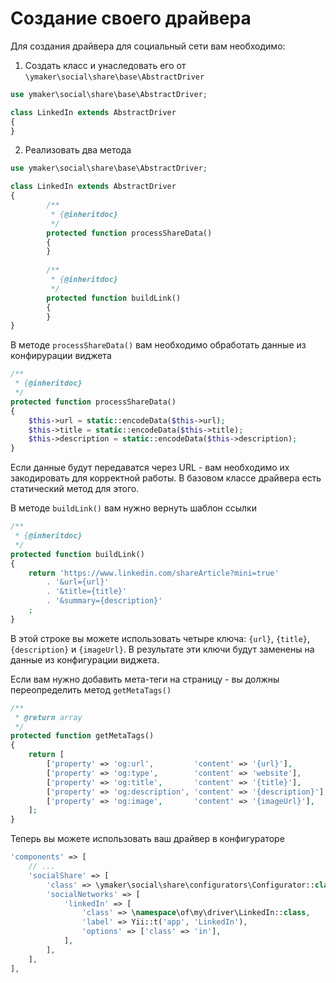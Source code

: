 Создание своего драйвера
========================

Для создания драйвера для социальный сети вам необходимо:

1. Создать класс и унаследовать его от `\ymaker\social\share\base\AbstractDriver`

```php
use ymaker\social\share\base\AbstractDriver;

class LinkedIn extends AbstractDriver
{
}
```

2. Реализовать два метода

```php
use ymaker\social\share\base\AbstractDriver;

class LinkedIn extends AbstractDriver
{
        /**
         * {@inheritdoc}
         */
        protected function processShareData()
        {
        }
    
        /**
         * {@inheritdoc}
         */
        protected function buildLink()
        {
        }
}
```

В методе `processShareData()` вам необходимо обработать данные из конфирурации виджета

```php
/**
 * {@inheritdoc}
 */
protected function processShareData()
{
    $this->url = static::encodeData($this->url);
    $this->title = static::encodeData($this->title);
    $this->description = static::encodeData($this->description);
}
```

Если данные будут передаватся через URL - вам необходимо их закодировать для корректной работы.
В базовом классе драйвера есть статический метод для этого.

В методе `buildLink()` вам нужно вернуть шаблон ссылки

```php
/**
 * {@inheritdoc}
 */
protected function buildLink()
{
    return 'https://www.linkedin.com/shareArticle?mini=true'
        . '&url={url}'
        . '&title={title}'
        . '&summary={description}'
    ;
}
```

В этой строке вы можете использовать четыре ключа: `{url}`, `{title}`, `{description}` и `{imageUrl}`.
В результате эти ключи будут заменены на данные из конфигурации виджета.

Если вам нужно добавить мета-теги на страницу - вы должны переопределить метод `getMetaTags()`

```php
/**
 * @return array
 */
protected function getMetaTags()
{
    return [
        ['property' => 'og:url',         'content' => '{url}'],
        ['property' => 'og:type',        'content' => 'website'],
        ['property' => 'og:title',       'content' => '{title}'],
        ['property' => 'og:description', 'content' => '{description}'],
        ['property' => 'og:image',       'content' => '{imageUrl}'],
    ];
}
```

Теперь вы можете использовать ваш драйвер в конфигураторе

```php
'components' => [
    // ...
    'socialShare' => [
        'class' => \ymaker\social\share\configurators\Configurator::class,
        'socialNetworks' => [
            'linkedIn' => [
                'class' => \namespace\of\my\driver\LinkedIn::class,
                'label' => Yii::t('app', 'LinkedIn'),
                'options' => ['class' => 'in'],
            ],
        ],
    ],
],
```
